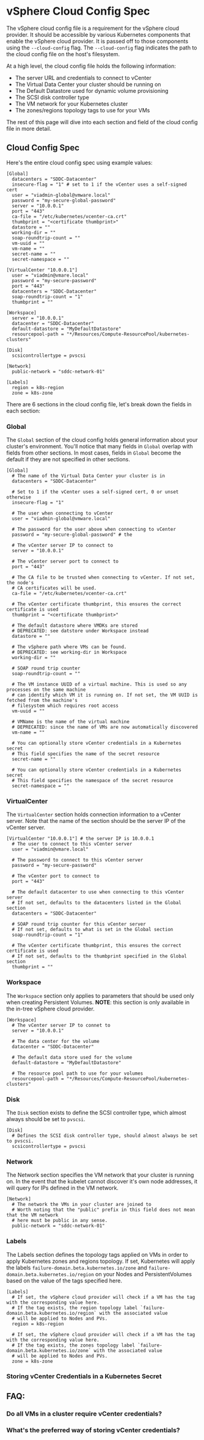# vSphere Cloud Config Spec

The vSphere cloud config file is a requirement for the vSphere cloud provider. It should be accessible by various
Kubernetes components that enable the vSphere cloud provider. It is passed off to those components using the
`--cloud-config` flag. The `--cloud-config` flag indicates the path to the cloud config file on the host's filesystem.

At a high level, the cloud config file holds the following information:
* The server URL and credentials to connect to vCenter
* The Virtual Data Center your cluster should be running on
* The Default Datastore used for dynamic volume provisioning
* The SCSI disk controller type
* The VM network for your Kubernetes cluster
* The zones/regions topology tags to use for your VMs

The rest of this page will dive into each section and field of the cloud config file in more detail.

## Cloud Config Spec

Here's the entire cloud config spec using example values:

```
[Global]
  datacenters = "SDDC-Datacenter"
  insecure-flag = "1" # set to 1 if the vCenter uses a self-signed cert
  user = "viadmin-global@vmware.local"
  password = "my-secure-global-password"
  server = "10.0.0.1"
  port = "443"
  ca-file = "/etc/kubernetes/vcenter-ca.crt"
  thumbprint = "<certificate thumbprint>"
  datastore = ""
  working-dir = ""
  soap-roundtrip-count = ""
  vm-uuid = ""
  vm-name = ""
  secret-name = ""
  secret-namespace = ""

[VirtualCenter "10.0.0.1"]
  user = "viadmin@vmare.local"
  password = "my-secure-password"
  port = "443"
  datacenters = "SDDC-Datacenter"
  soap-roundtrip-count = "1"
  thumbprint = ""

[Workspace]
  server = "10.0.0.1"
  datacenter = "SDDC-Datacenter"
  default-datastore = "MyDefaultDatastore"
  resourcepool-path = "*/Resources/Compute-ResourcePool/kubernetes-clusters"

[Disk]
  scsicontrollertype = pvscsi

[Network]
  public-network = "sddc-network-01"

[Labels]
  region = k8s-region
  zone = k8s-zone
```

There are 6 sections in the cloud config file, let's break down the fields in each section:

### Global

The `Global` section of the cloud config holds general information about your cluster's environment.
You'll notice that many fields in `Global` overlap with fields from other sections. In most cases,
fields in `Global` become the default if they are not specified in other sections.

```
[Global]
  # The name of the Virtual Data Center your cluster is in
  datacenters = "SDDC-Datacenter"

  # Set to 1 if the vCenter uses a self-signed cert, 0 or unset otherwise
  insecure-flag = "1"

  # The user when connecting to vCenter
  user = "viadmin-global@vmware.local"

  # The password for the user above when connecting to vCenter
  password = "my-secure-global-password" # the

  # The vCenter server IP to connect to
  server = "10.0.0.1"

  # The vCenter server port to connect to
  port = "443"

  # The CA file to be trusted when connecting to vCenter. If not set, the node's
  # CA certificates will be used.
  ca-file = "/etc/kubernetes/vcenter-ca.crt"

  # The vCenter certificate thumbprint, this ensures the correct certificate is used
  thumbprint = "<certificate thumbprint>"

  # The default datastore where VMDKs are stored
  # DEPRECATED: see datstore under Workspace instead
  datastore = ""

  # The vSphere path where VMs can be found.
  # DEPRECATED: see working-dir in Workspace
  working-dir = ""

  # SOAP round trip counter
  soap-roundtrip-count = ""

  # The VM instance UUID of a virtual machine. This is used so any processes on the same machine
  # can identify which VM it is running on. If not set, the VM UUID is fetched from the machine's
  # filesystem which requires root access
  vm-uuid = ""

  # VMName is the name of the virtual machine
  # DEPRECATED: since the name of VMs are now automatically discovered
  vm-name = ""

  # You can optionally store vCenter credentials in a Kubernetes secret
  # This field specifies the name of the secret resource
  secret-name = ""

  # You can optionally store vCenter credentials in a Kubernetes secret
  # This field specifies the namespace of the secret resource
  secret-namespace = ""
```

### VirtualCenter

The `VirtualCenter` section holds connection information to a vCenter server. Note that the name of the
section should be the server IP of the vCenter server.

```
[VirtualCenter "10.0.0.1"] # the server IP is 10.0.0.1
  # The user to connect to this vCenter server
  user = "viadmin@vmare.local"

  # The password to connect to this vCenter server
  password = "my-secure-password"

  # The vCenter port to connect to
  port = "443"

  # The default datacenter to use when connecting to this vCenter server
  # If not set, defaults to the datacenters listed in the Global section
  datacenters = "SDDC-Datacenter"

  # SOAP round trip counter for this vCenter server
  # If not set, defaults to what is set in the Global section
  soap-roundtrip-count = "1"

  # The vCenter certificate thumbprint, this ensures the correct certificate is used
  # If not set, defaults to the thumbprint specified in the Global section
  thumbprint = ""
```

### Workspace

The `Workspace` section only applies to parameters that should be used only when creating Persistent Volumes.
**NOTE**: this section is only available in the in-tree vSphere cloud provider.

```
[Workspace]
  # The vCenter server IP to connet to
  server = "10.0.0.1"

  # The data center for the volume
  datacenter = "SDDC-Datacenter"

  # The default data store used for the volume
  default-datastore = "MyDefaultDatastore"

  # The resource pool path to use for your volumes
  resourcepool-path = "*/Resources/Compute-ResourcePool/kubernetes-clusters"
```

### Disk

The `Disk` section exists to define the SCSI controller type, which almost always should be set to `pvscsi`.

```
[Disk]
  # Defines the SCSI disk controller type, should almost always be set to pvscsi.
  scsicontrollertype = pvscsi
```

### Network

The Network section specifies the VM network that your cluster is running on. In the event that the kubelet
cannot discover it's own node addresses, it will query for IPs defined in the VM network.

```
[Network]
  # The network the VMs in your cluster are joined to
  # Worth noting that the "public" prefix in this field does not mean that the VM network
  # here must be public in any sense.
  public-network = "sddc-network-01"
```

### Labels

The Labels section defines the topology tags applied on VMs in order to apply Kubernetes zones and regions topology.
If set, Kubernetes will apply the labels `failure-domain.beta.kubernetes.io/zone` and `failure-domain.beta.kubernetes.io/region`
on your Nodes and PersistentVolumes based on the value of the tags specified here.

```
[Labels]
  # If set, the vSphere cloud provider will check if a VM has the tag with the corresponding value here.
  # If the tag exists, the region topology label `failure-domain.beta.kubernetes.io/region` with the associated value
  # will be applied to Nodes and PVs.
  region = k8s-region

  # If set, the vSphere cloud provider will check if a VM has the tag with the corresponding value here.
  # If the tag exists, the zones topology label `failure-domain.beta.kubernetes.io/zone` with the associated value
  # will be applied to Nodes and PVs.
  zone = k8s-zone
```

### Storing vCenter Credentials in a Kubernetes Secret

## FAQ:

### Do all VMs in a cluster require vCenter credentials?

### What's the preferred way of storing vCenter credentials?

